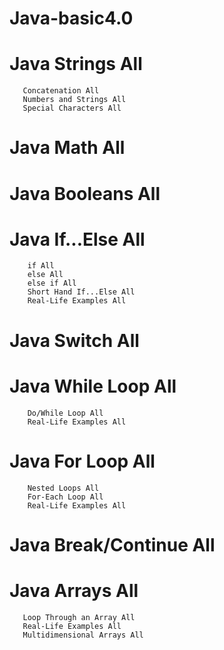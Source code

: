 # Java-basic4.0
# Java Strings All
       Concatenation All
       Numbers and Strings All
       Special Characters All
# Java Math All
# Java Booleans All
# Java If...Else All
        if All
        else All
        else if All
        Short Hand If...Else All
        Real-Life Examples All
# Java Switch All
# Java While Loop All
        Do/While Loop All
        Real-Life Examples All
# Java For Loop All
        Nested Loops All
        For-Each Loop All
        Real-Life Examples All
# Java Break/Continue All
# Java Arrays All
       Loop Through an Array All
       Real-Life Examples All
       Multidimensional Arrays All
